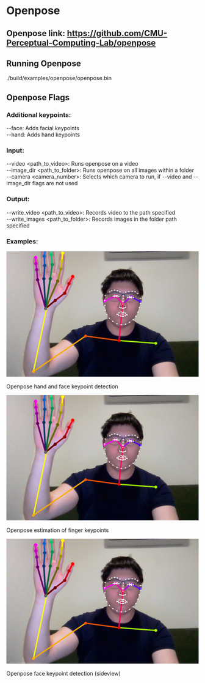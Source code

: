 # Openpose

## Openpose link: https://github.com/CMU-Perceptual-Computing-Lab/openpose

## Running Openpose
./build/examples/openpose/openpose.bin

## Openpose Flags
### Additional keypoints:
--face: Adds facial keypoints  
--hand: Adds hand keypoints  


### Input:
--video <path_to_video>: Runs openpose on a video  
--image_dir <path_to_folder>: Runs openpose on all images within a folder  
--camera <camera_number>: Selects which camera to run, if --video and --image_dir flags are not used  

### Output:
--write_video <path_to_video>: Records video to the path specified  
--write_images <path_to_folder>: Records images in the folder path specified  


### Examples:

<p align="center">
  <img src="./images/openpose_1.png" alt="Hand and face keypoint detection" width="600" />
  <figcaption>Openpose hand and face keypoint detection</figcaption>
</p>



<p align="center">
  <img src="./images/openpose_1.png" alt="Finger keypoint estimation" width="600" />
  <figcaption>Openpose estimation of finger keypoints</figcaption>
</p>

<p align="center">
  <img src="./images/openpose_1.png" alt="Sideways face keypoint detection" width="600" />
  <figcaption>Openpose face keypoint detection (sideview)</figcaption>
</p>

